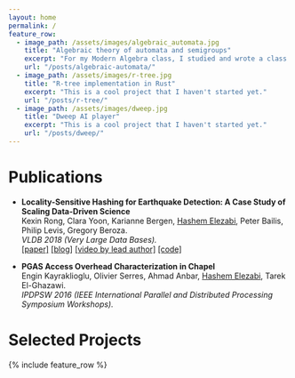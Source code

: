 ```yaml
---
layout: home
permalink: /
feature_row:
  - image_path: /assets/images/algebraic_automata.jpg
    title: "Algebraic theory of automata and semigroups"
    excerpt: "For my Modern Algebra class, I studied and wrote a class paper on algebraic automata theory, mainly building up and proving the Krohn-Rhodes decomposition theorem. (Figure from *Nine Chapters on the Semigroup Art* by Alan J. Cain)"
    url: "/posts/algebraic-automata/"
  - image_path: /assets/images/r-tree.jpg
    title: "R-tree implementation in Rust"
    excerpt: "This is a cool project that I haven't started yet."
    url: "/posts/r-tree/"
  - image_path: /assets/images/dweep.jpg
    title: "Dweep AI player"
    excerpt: "This is a cool project that I haven't started yet."
    url: "/posts/dweep/"
---
```


# Publications

* **Locality-Sensitive Hashing for Earthquake Detection: A Case Study of Scaling Data-Driven Science**  
Kexin Rong, Clara Yoon, Karianne Bergen, <u>Hashem Elezabi</u>, Peter Bailis, Philip Levis, Gregory Beroza.  
*VLDB 2018 (Very Large Data Bases).*  
[[paper]](/assets/docs/quake-vldb18.pdf) [[blog]](https://dawn.cs.stanford.edu/2018/09/05/quake/) [[video by lead author]](https://www.youtube.com/watch?v=LXi0TIOOfEY) [[code]](https://github.com/stanford-futuredata/FAST)

* **PGAS Access Overhead Characterization in Chapel**  
Engin Kayraklioglu, Olivier Serres, Ahmad Anbar, <u>Hashem Elezabi</u>, Tarek El-Ghazawi.  
*IPDPSW 2016 (IEEE International Parallel and Distributed Processing Symposium Workshops).*

# Selected Projects

{% include feature_row %}